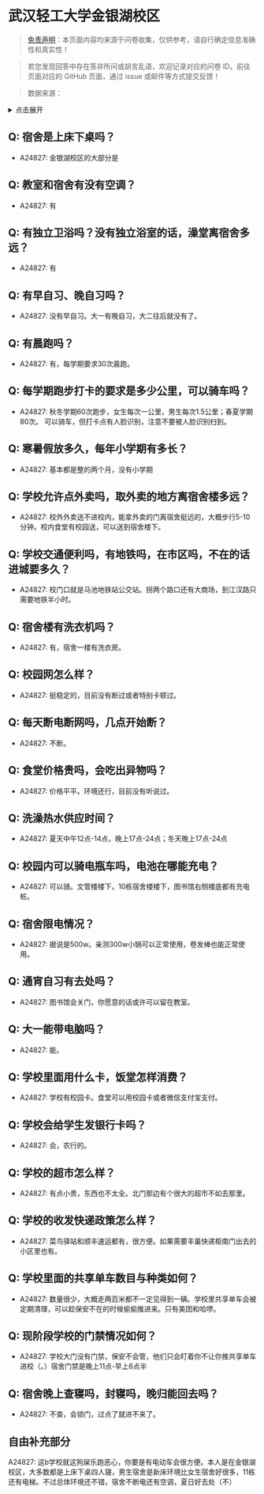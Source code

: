 # 武汉轻工大学金银湖校区

> [免责声明](https://colleges.chat/#_3)：本页面内容均来源于问卷收集，仅供参考，请自行确定信息准确性和真实性！

> 若您发现回答中存在答非所问或胡言乱语，欢迎记录对应的问卷 ID，前往页面对应的 GitHub 页面，通过 issue 或邮件等方式提交反馈！

> 数据来源：

<details><summary>点击展开</summary>
<ul>
<li>A24827: 匿名 (2024 年 06 月)</li>
</ul>
</details>

## Q: 宿舍是上床下桌吗？

- A24827: 金银湖校区的大部分是

## Q: 教室和宿舍有没有空调？

- A24827: 有

## Q: 有独立卫浴吗？没有独立浴室的话，澡堂离宿舍多远？

- A24827: 有

## Q: 有早自习、晚自习吗？

- A24827: 没有早自习。大一有晚自习，大二往后就没有了。

## Q: 有晨跑吗？

- A24827: 有，每学期要求30次晨跑。

## Q: 每学期跑步打卡的要求是多少公里，可以骑车吗？

- A24827: 秋冬学期60次跑步，女生每次一公里，男生每次1.5公里；春夏学期80次。
可以骑车，但打卡点有人脸识别，注意不要被人脸识别扫到。

## Q: 寒暑假放多久，每年小学期有多长？

- A24827: 基本都是整的两个月，没有小学期

## Q: 学校允许点外卖吗，取外卖的地方离宿舍楼多远？

- A24827: 校外外卖送不进校内，能拿外卖的门离宿舍挺远的，大概步行5-10分钟。校内食堂有校园送，可以送到宿舍楼下。

## Q: 学校交通便利吗，有地铁吗，在市区吗，不在的话进城要多久？

- A24827: 校门口就是马池地铁站公交站。拐两个路口还有大商场，到江汉路只需要地铁半小时。

## Q: 宿舍楼有洗衣机吗？

- A24827: 有，宿舍一楼有洗衣房。

## Q: 校园网怎么样？

- A24827: 挺稳定的，目前没有断过或者特别卡顿过。

## Q: 每天断电断网吗，几点开始断？

- A24827: 不断。

## Q: 食堂价格贵吗，会吃出异物吗？

- A24827: 价格平平。环境还行，目前没有听说过。

## Q: 洗澡热水供应时间？

- A24827: 夏天中午12点-14点，晚上17点-24点；冬天晚上17点-24点

## Q: 校园内可以骑电瓶车吗，电池在哪能充电？

- A24827: 可以骑。文管楼楼下，10栋宿舍楼楼下，图书馆右侧楼底都有充电桩。

## Q: 宿舍限电情况？

- A24827: 据说是500w。亲测300w小锅可以正常使用，卷发棒也能正常使用。

## Q: 通宵自习有去处吗？

- A24827: 图书馆会关门，你愿意的话或许可以留在教室。

## Q: 大一能带电脑吗？

- A24827: 能。

## Q: 学校里面用什么卡，饭堂怎样消费？

- A24827: 学校有校园卡。食堂可以用校园卡或者微信支付宝支付。

## Q: 学校会给学生发银行卡吗？

- A24827: 会，农行的。

## Q: 学校的超市怎么样？

- A24827: 有点小贵，东西也不太全。北门那边有个很大的超市不如去那里。

## Q: 学校的收发快递政策怎么样？

- A24827: 菜鸟驿站和顺丰速运都有，很方便。如果需要丰巢快递柜南门出去的小区里也有。

## Q: 学校里面的共享单车数目与种类如何？

- A24827: 数量很少，大概走两百米都不一定见得到一辆。学校里共享单车会被定期清理，可以趁保安不在的时候偷偷推进来。只有美团和哈啰。

## Q: 现阶段学校的门禁情况如何？

- A24827: 学校大门没有门禁，保安不会管，他们只会盯着你不让你推共享单车进校（。）宿舍门禁是晚上11点-早上6点半

## Q: 宿舍晚上查寝吗，封寝吗，晚归能回去吗？

- A24827: 不查，会锁门，过点了就进不来了。

## 自由补充部分

A24827: 这b学校就这狗屎乐跑恶心，你要是有电动车会很方便。本人是在金银湖校区，大多数都是上床下桌四人寝，男生宿舍是新床环境比女生宿舍好很多，11栋还有电梯。不过总体环境还不错，宿舍不断电还有空调，夏日好去处（不）